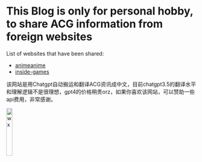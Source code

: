 # This Blog is only for personal hobby, to share ACG information from foreign websites

List of websites that have been shared:

* [animeanime](https://animeanime.jp)
* [inside-games](https://www.inside-games.jp)

该网站是用Chatgpt自动搬运和翻译ACG资讯成中文，目前chatgpt3.5的翻译水平和理解逻辑不是很理想，gpt4的价格稍贵orz，如果你喜欢该网站，可以赞助一些api费用，非常感谢。  
  
<img src="https://github.com/Tokoy/animenews/assets/12598039/f341d6ca-673a-414e-8461-79d854cd7272" alt="wx" width="18%" height="18%">
